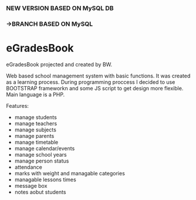 ### NEW VERSION BASED ON MySQL DB
### ->BRANCH BASED ON MySQL
# eGradesBook

eGradesBook projected and created by BW.

Web based school management system with basic functions.
It was created as a learning process.
During programming proccess I decided to use BOOTSTRAP frameworkn and some JS script to get design more flexible.
Main language is a PHP.

Features:
- manage students
- manage teachers
- manage subjects
- manage parents
- manage timetable
- manage calendar/events
- manage school years
- manage person status
- attendance 
- marks with weight and managable categories
- managable lessons times
- message box
- notes aobut students
